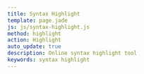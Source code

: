 ```yaml
---
title: Syntax Highlight
template: page.jade
js: js/syntax-highlight.js
method: highlight
action: Highlight
auto_update: true
description: Online syntax highlight tool
keywords: syntax highlight
---
```

<span>
  <script src="https://cdnjs.cloudflare.com/ajax/libs/highlight.js/9.5.0/highlight.min.js"></script>
  <link rel="stylesheet" title="Default" href="https://cdnjs.cloudflare.com/ajax/libs/highlight.js/9.5.0/styles/default.min.css" />
  <link rel="alternate stylesheet" title="Agate" href="https://cdnjs.cloudflare.com/ajax/libs/highlight.js/9.5.0/styles/agate.min.css" disabled />
  <link rel="alternate stylesheet" title="Androidstudio" href="https://cdnjs.cloudflare.com/ajax/libs/highlight.js/9.5.0/styles/androidstudio.min.css" disabled />
  <link rel="alternate stylesheet" title="Arduino Light" href="https://cdnjs.cloudflare.com/ajax/libs/highlight.js/9.5.0/styles/arduino-light.min.css" disabled />
  <link rel="alternate stylesheet" title="Arta" href="https://cdnjs.cloudflare.com/ajax/libs/highlight.js/9.5.0/styles/arta.min.css" disabled />
  <link rel="alternate stylesheet" title="Ascetic" href="https://cdnjs.cloudflare.com/ajax/libs/highlight.js/9.5.0/styles/ascetic.min.css" disabled />
  <link rel="alternate stylesheet" title="Atelier Cave Dark" href="https://cdnjs.cloudflare.com/ajax/libs/highlight.js/9.5.0/styles/atelier-cave-dark.min.css" disabled />
  <link rel="alternate stylesheet" title="Atelier Cave Light" href="https://cdnjs.cloudflare.com/ajax/libs/highlight.js/9.5.0/styles/atelier-cave-light.min.css" disabled />
  <link rel="alternate stylesheet" title="Atelier Dune Dark" href="https://cdnjs.cloudflare.com/ajax/libs/highlight.js/9.5.0/styles/atelier-dune-dark.min.css" disabled />
  <link rel="alternate stylesheet" title="Atelier Dune Light" href="https://cdnjs.cloudflare.com/ajax/libs/highlight.js/9.5.0/styles/atelier-dune-light.min.css" disabled />
  <link rel="alternate stylesheet" title="Atelier Estuary Dark" href="https://cdnjs.cloudflare.com/ajax/libs/highlight.js/9.5.0/styles/atelier-estuary-dark.min.css" disabled />
  <link rel="alternate stylesheet" title="Atelier Estuary Light" href="https://cdnjs.cloudflare.com/ajax/libs/highlight.js/9.5.0/styles/atelier-estuary-light.min.css" disabled />
  <link rel="alternate stylesheet" title="Atelier Forest Dark" href="https://cdnjs.cloudflare.com/ajax/libs/highlight.js/9.5.0/styles/atelier-forest-dark.min.css" disabled />
  <link rel="alternate stylesheet" title="Atelier Forest Light" href="https://cdnjs.cloudflare.com/ajax/libs/highlight.js/9.5.0/styles/atelier-forest-light.min.css" disabled />
  <link rel="alternate stylesheet" title="Atelier Heath Dark" href="https://cdnjs.cloudflare.com/ajax/libs/highlight.js/9.5.0/styles/atelier-heath-dark.min.css" disabled />
  <link rel="alternate stylesheet" title="Atelier Heath Light" href="https://cdnjs.cloudflare.com/ajax/libs/highlight.js/9.5.0/styles/atelier-heath-light.min.css" disabled />
  <link rel="alternate stylesheet" title="Atelier Lakeside Dark" href="https://cdnjs.cloudflare.com/ajax/libs/highlight.js/9.5.0/styles/atelier-lakeside-dark.min.css" disabled />
  <link rel="alternate stylesheet" title="Atelier Lakeside Light" href="https://cdnjs.cloudflare.com/ajax/libs/highlight.js/9.5.0/styles/atelier-lakeside-light.min.css" disabled />
  <link rel="alternate stylesheet" title="Atelier Plateau Dark" href="https://cdnjs.cloudflare.com/ajax/libs/highlight.js/9.5.0/styles/atelier-plateau-dark.min.css" disabled />
  <link rel="alternate stylesheet" title="Atelier Plateau Light" href="https://cdnjs.cloudflare.com/ajax/libs/highlight.js/9.5.0/styles/atelier-plateau-light.min.css" disabled />
  <link rel="alternate stylesheet" title="Atelier Savanna Dark" href="https://cdnjs.cloudflare.com/ajax/libs/highlight.js/9.5.0/styles/atelier-savanna-dark.min.css" disabled />
  <link rel="alternate stylesheet" title="Atelier Savanna Light" href="https://cdnjs.cloudflare.com/ajax/libs/highlight.js/9.5.0/styles/atelier-savanna-light.min.css" disabled />
  <link rel="alternate stylesheet" title="Atelier Seaside Dark" href="https://cdnjs.cloudflare.com/ajax/libs/highlight.js/9.5.0/styles/atelier-seaside-dark.min.css" disabled />
  <link rel="alternate stylesheet" title="Atelier Seaside Light" href="https://cdnjs.cloudflare.com/ajax/libs/highlight.js/9.5.0/styles/atelier-seaside-light.min.css" disabled />
  <link rel="alternate stylesheet" title="Atelier Sulphurpool Dark" href="https://cdnjs.cloudflare.com/ajax/libs/highlight.js/9.5.0/styles/atelier-sulphurpool-dark.min.css" disabled />
  <link rel="alternate stylesheet" title="Atelier Sulphurpool Light" href="https://cdnjs.cloudflare.com/ajax/libs/highlight.js/9.5.0/styles/atelier-sulphurpool-light.min.css" disabled />
  <link rel="alternate stylesheet" title="Brown Paper" href="https://cdnjs.cloudflare.com/ajax/libs/highlight.js/9.5.0/styles/brown-paper.min.css" disabled />
  <link rel="alternate stylesheet" title="Codepen Embed" href="https://cdnjs.cloudflare.com/ajax/libs/highlight.js/9.5.0/styles/codepen-embed.min.css" disabled />
  <link rel="alternate stylesheet" title="Color Brewer" href="https://cdnjs.cloudflare.com/ajax/libs/highlight.js/9.5.0/styles/color-brewer.min.css" disabled />
  <link rel="alternate stylesheet" title="Dark" href="https://cdnjs.cloudflare.com/ajax/libs/highlight.js/9.5.0/styles/dark.min.css" disabled />
  <link rel="alternate stylesheet" title="Darkula" href="https://cdnjs.cloudflare.com/ajax/libs/highlight.js/9.5.0/styles/darkula.min.css" disabled />
  <link rel="alternate stylesheet" title="Docco" href="https://cdnjs.cloudflare.com/ajax/libs/highlight.js/9.5.0/styles/docco.min.css" disabled />
  <link rel="alternate stylesheet" title="Dracula" href="https://cdnjs.cloudflare.com/ajax/libs/highlight.js/9.5.0/styles/dracula.min.css" disabled />
  <link rel="alternate stylesheet" title="Far" href="https://cdnjs.cloudflare.com/ajax/libs/highlight.js/9.5.0/styles/far.min.css" disabled />
  <link rel="alternate stylesheet" title="Foundation" href="https://cdnjs.cloudflare.com/ajax/libs/highlight.js/9.5.0/styles/foundation.min.css" disabled />
  <link rel="alternate stylesheet" title="Github Gist" href="https://cdnjs.cloudflare.com/ajax/libs/highlight.js/9.5.0/styles/github-gist.min.css" disabled />
  <link rel="alternate stylesheet" title="Github" href="https://cdnjs.cloudflare.com/ajax/libs/highlight.js/9.5.0/styles/github.min.css" disabled />
  <link rel="alternate stylesheet" title="Googlecode" href="https://cdnjs.cloudflare.com/ajax/libs/highlight.js/9.5.0/styles/googlecode.min.css" disabled />
  <link rel="alternate stylesheet" title="Grayscale" href="https://cdnjs.cloudflare.com/ajax/libs/highlight.js/9.5.0/styles/grayscale.min.css" disabled />
  <link rel="alternate stylesheet" title="Gruvbox Dark" href="https://cdnjs.cloudflare.com/ajax/libs/highlight.js/9.5.0/styles/gruvbox-dark.min.css" disabled />
  <link rel="alternate stylesheet" title="Gruvbox Light" href="https://cdnjs.cloudflare.com/ajax/libs/highlight.js/9.5.0/styles/gruvbox-light.min.css" disabled />
  <link rel="alternate stylesheet" title="Hopscotch" href="https://cdnjs.cloudflare.com/ajax/libs/highlight.js/9.5.0/styles/hopscotch.min.css" disabled />
  <link rel="alternate stylesheet" title="Hybrid" href="https://cdnjs.cloudflare.com/ajax/libs/highlight.js/9.5.0/styles/hybrid.min.css" disabled />
  <link rel="alternate stylesheet" title="Idea" href="https://cdnjs.cloudflare.com/ajax/libs/highlight.js/9.5.0/styles/idea.min.css" disabled />
  <link rel="alternate stylesheet" title="Ir Black" href="https://cdnjs.cloudflare.com/ajax/libs/highlight.js/9.5.0/styles/ir-black.min.css" disabled />
  <link rel="alternate stylesheet" title="Kimbie Dark" href="https://cdnjs.cloudflare.com/ajax/libs/highlight.js/9.5.0/styles/kimbie.dark.min.css" disabled />
  <link rel="alternate stylesheet" title="Kimbie Light" href="https://cdnjs.cloudflare.com/ajax/libs/highlight.js/9.5.0/styles/kimbie.light.min.css" disabled />
  <link rel="alternate stylesheet" title="Magula" href="https://cdnjs.cloudflare.com/ajax/libs/highlight.js/9.5.0/styles/magula.min.css" disabled />
  <link rel="alternate stylesheet" title="Mono Blue" href="https://cdnjs.cloudflare.com/ajax/libs/highlight.js/9.5.0/styles/mono-blue.min.css" disabled />
  <link rel="alternate stylesheet" title="Monokai Sublime" href="https://cdnjs.cloudflare.com/ajax/libs/highlight.js/9.5.0/styles/monokai-sublime.min.css" disabled />
  <link rel="alternate stylesheet" title="Monokai" href="https://cdnjs.cloudflare.com/ajax/libs/highlight.js/9.5.0/styles/monokai.min.css" disabled />
  <link rel="alternate stylesheet" title="Obsidian" href="https://cdnjs.cloudflare.com/ajax/libs/highlight.js/9.5.0/styles/obsidian.min.css" disabled />
  <link rel="alternate stylesheet" title="Ocean" href="https://cdnjs.cloudflare.com/ajax/libs/highlight.js/9.5.0/styles/ocean.min.css" disabled />
  <link rel="alternate stylesheet" title="Paraiso Dark" href="https://cdnjs.cloudflare.com/ajax/libs/highlight.js/9.5.0/styles/paraiso-dark.min.css" disabled />
  <link rel="alternate stylesheet" title="Paraiso Light" href="https://cdnjs.cloudflare.com/ajax/libs/highlight.js/9.5.0/styles/paraiso-light.min.css" disabled />
  <link rel="alternate stylesheet" title="Pojoaque" href="https://cdnjs.cloudflare.com/ajax/libs/highlight.js/9.5.0/styles/pojoaque.min.css" disabled />
  <link rel="alternate stylesheet" title="Purebasic" href="https://cdnjs.cloudflare.com/ajax/libs/highlight.js/9.5.0/styles/purebasic.min.css" disabled />
  <link rel="alternate stylesheet" title="Qtcreator Dark" href="https://cdnjs.cloudflare.com/ajax/libs/highlight.js/9.5.0/styles/qtcreator_dark.min.css" disabled />
  <link rel="alternate stylesheet" title="Qtcreator Light" href="https://cdnjs.cloudflare.com/ajax/libs/highlight.js/9.5.0/styles/qtcreator_light.min.css" disabled />
  <link rel="alternate stylesheet" title="Railscasts" href="https://cdnjs.cloudflare.com/ajax/libs/highlight.js/9.5.0/styles/railscasts.min.css" disabled />
  <link rel="alternate stylesheet" title="Rainbow" href="https://cdnjs.cloudflare.com/ajax/libs/highlight.js/9.5.0/styles/rainbow.min.css" disabled />
  <link rel="alternate stylesheet" title="School Book" href="https://cdnjs.cloudflare.com/ajax/libs/highlight.js/9.5.0/styles/school-book.min.css" disabled />
  <link rel="alternate stylesheet" title="Solarized Dark" href="https://cdnjs.cloudflare.com/ajax/libs/highlight.js/9.5.0/styles/solarized-dark.min.css" disabled />
  <link rel="alternate stylesheet" title="Solarized Light" href="https://cdnjs.cloudflare.com/ajax/libs/highlight.js/9.5.0/styles/solarized-light.min.css" disabled />
  <link rel="alternate stylesheet" title="Sunburst" href="https://cdnjs.cloudflare.com/ajax/libs/highlight.js/9.5.0/styles/sunburst.min.css" disabled />
  <link rel="alternate stylesheet" title="Tomorrow Night Blue" href="https://cdnjs.cloudflare.com/ajax/libs/highlight.js/9.5.0/styles/tomorrow-night-blue.min.css" disabled />
  <link rel="alternate stylesheet" title="Tomorrow Night Bright" href="https://cdnjs.cloudflare.com/ajax/libs/highlight.js/9.5.0/styles/tomorrow-night-bright.min.css" disabled />
  <link rel="alternate stylesheet" title="Tomorrow Night Eighties" href="https://cdnjs.cloudflare.com/ajax/libs/highlight.js/9.5.0/styles/tomorrow-night-eighties.min.css" disabled />
  <link rel="alternate stylesheet" title="Tomorrow Night" href="https://cdnjs.cloudflare.com/ajax/libs/highlight.js/9.5.0/styles/tomorrow-night.min.css" disabled />
  <link rel="alternate stylesheet" title="Tomorrow" href="https://cdnjs.cloudflare.com/ajax/libs/highlight.js/9.5.0/styles/tomorrow.min.css" disabled />
  <link rel="alternate stylesheet" title="Vs" href="https://cdnjs.cloudflare.com/ajax/libs/highlight.js/9.5.0/styles/vs.min.css" disabled />
  <link rel="alternate stylesheet" title="Xcode" href="https://cdnjs.cloudflare.com/ajax/libs/highlight.js/9.5.0/styles/xcode.min.css" disabled />
  <link rel="alternate stylesheet" title="Xt 256" href="https://cdnjs.cloudflare.com/ajax/libs/highlight.js/9.5.0/styles/xt256.min.css" disabled />
  <link rel="alternate stylesheet" title="Zenburn" href="https://cdnjs.cloudflare.com/ajax/libs/highlight.js/9.5.0/styles/zenburn.min.css" disabled />
</span>
